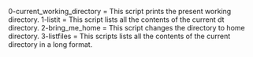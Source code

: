 0-current_working_directory = This script prints the present working directory.
1-listit = This script lists all the contents of the current dt directory.
2-bring_me_home = This script changes the directory to home directory.
3-listfiles = This scripts lists all the contents of the current directory in a long format.
